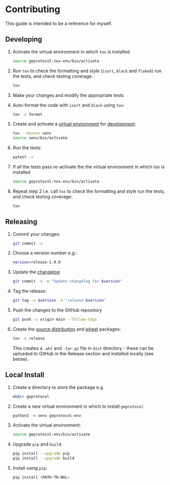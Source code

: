 # Contributing

This guide is intended to be a reference for myself.

## Developing

1. Activate the virtual environment in which `tox` is installed

    ```bash
    source geprotocol-tox-env/bin/activate
    ```
   
2. Run `tox` to check the formatting and style (`isort`, `black` and `flake8`)
 run the tests, and check testing coverage:

    ```bash
    tox
    ```

3. Make your changes and modify the appropriate tests 

4. Auto-format the code with `isort` and `black` using `tox`:

    ```bash
    tox -e format
    ```

5. Create and activate a [virtual environment](https://packaging.python.org/guides/installing-using-pip-and-virtual-environments/#creating-a-virtual-environment) for [development](https://tox.readthedocs.io/en/latest/example/devenv.html):

    ```bash
    tox --devenv venv
    source venv/bin/activate
    ```

5. Run the tests:

    ```bash
    pytest -v
    ```

6. If all the tests pass re-activate the the virtual environment in which tox 
is installed

    ```bash
    source geprotocol-tox-env/bin/activate
    ```

7. Repeat step 2 i.e. call `tox` to check the formatting and style run the 
tests, and check testing coverage:

    ```bash
    tox
    ```

## Releasing

1. Commit your changes:

    ```bash
    git commit -a
    ```

2. Choose a version number e.g.:

    ```bash
    version=release-1.0.0
    ```

3. Update the [changelog](./CHANGELOG.md):

    ```bash
    git commit -a -m "Update changelog for $version"
    ```

4. Tag the release:

    ```bash
    git tag -a $version -m "release $version"
    ```

5. Push the changes to the GitHub repository

    ```bash
    git push -u origin main --follow-tags
    ```

6. Create the [source distribution](https://packaging.python.org/glossary/#term-Source-Distribution-or-sdist) and [wheel](https://packaging.python.org/glossary/#term-Built-Distribution) packages:

    ```bash
    tox -e release
    ```
   
   This creates a `.whl` and `.tar.gz` file in `dist` directory - these can be 
   uploaded to GitHub in the Release section and installed locally (see below).
   
## Local Install

1. Create a directory to store the package e.g. 

    ```bash
    mkdir geprotocol
    ```

2. Create a new virtual environment in which to install `geprotocol`

    ```bash
    python3 -m venv geprotocol-env
    ```
   
3. Activate the virtual environment:

    ```bash
    source geprotocol-env/bin/activate
    ```

4. Upgrade `pip` and `build`:

    ```bash
    pip install --upgrade pip
    pip install --upgrade build
    ```

5. Install using `pip`:
    ```bash
    pip install <PATH-TO-WHL> 
    ```